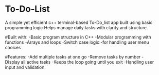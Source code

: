 # To-Do-List
A simple yet efficient c++ terminal-based To-Do_list app built using basic programming logic.Helps manage daily tasks with clarity and structure.

#Built with:
-Basic program structure in C++
-Modular programming with functions
-Arrays and loops
-Switch case logic:-for handling user menu choices

#Features:
-Add multiple tasks at one go
-Remove tasks by number
-Display all active tasks
-Keeps the loop going until you exit
-Handling user input and validation.

